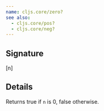 ```yaml
---
name: cljs.core/zero?
see also:
  - cljs.core/pos?
  - cljs.core/neg?
---
```


## Signature
[n]


## Details

Returns true if `n` is 0, false otherwise.
